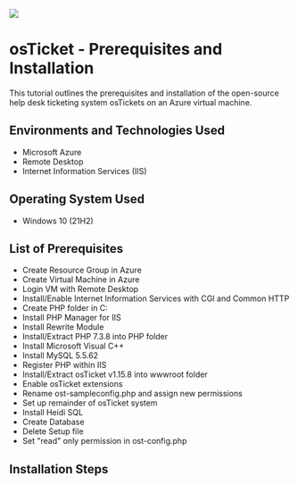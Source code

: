 <p allign="center">
<img src=https://i.imgur.com/CYzlgsS.png>
</p>

<h1>osTicket - Prerequisites and Installation</h1>
This tutorial outlines the prerequisites and installation of the open-source help desk ticketing system osTickets on an Azure virtual machine.
<h2> Environments and Technologies Used</h2>
 
  - Microsoft Azure 
  - Remote Desktop
  - Internet Information Services (IIS)
<h2> Operating System Used</h2>
 
 - Windows 10 (21H2)
<h2> List of Prerequisites</h2>
  
  - Create Resource Group in Azure
  - Create Virtual Machine in Azure
  - Login VM with Remote Desktop
  - Install/Enable Internet Information Services with CGI and Common HTTP
  - Create PHP folder in C:
  - Install PHP Manager for IIS
  - Install Rewrite Module
  - Install/Extract PHP 7.3.8 into PHP folder
  - Install Microsoft Visual C++
  - Install MySQL 5.5.62
  - Register PHP within IIS
  - Install/Extract osTicket v1.15.8 into wwwroot folder
  - Enable osTicket extensions
  - Rename ost-sampleconfig.php and assign new permissions
  - Set up remainder of osTicket system
  - Install Heidi SQL
  - Create Database
  - Delete Setup file
  - Set "read" only permission in ost-config.php

<h2> Installation Steps</h2>

